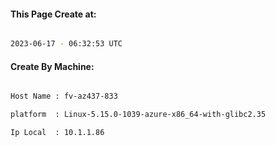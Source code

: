 
   
#### This Page Create at:

```bash

2023-06-17 - 06:32:53 UTC

```

#### Create By Machine:

```bash

Host Name : fv-az437-833

platform  : Linux-5.15.0-1039-azure-x86_64-with-glibc2.35

Ip Local  : 10.1.1.86

```

